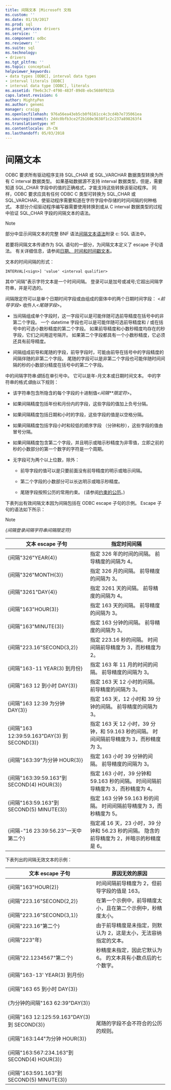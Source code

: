 ```yaml
---
title: 间隔文本 |Microsoft 文档
ms.custom: ''
ms.date: 01/19/2017
ms.prod: sql
ms.prod_service: drivers
ms.service: ''
ms.component: odbc
ms.reviewer: ''
ms.suite: sql
ms.technology:
- drivers
ms.tgt_pltfrm: ''
ms.topic: conceptual
helpviewer_keywords:
- data types [ODBC], interval data types
- interval literals [ODBC]
- interval data type [ODBC], literals
ms.assetid: f9e6c3c7-4f98-483f-89d8-ebc5680f021b
caps.latest.revision: 6
author: MightyPen
ms.author: genemi
manager: craigg
ms.openlocfilehash: 976a56ea43eb5cb0f6161cc4c3cd4b7e735061ea
ms.sourcegitcommit: 2ddc0bfb3ce2f2b160e3638f1c2c237a898263f4
ms.translationtype: HT
ms.contentlocale: zh-CN
ms.lasthandoff: 05/03/2018
---
```

# <a name="interval-literals"></a>间隔文本
ODBC 要求所有驱动程序支持 SQL_CHAR 或 SQL_VARCHAR 数据类型转换为所有 C interval 数据类型。 如果基础数据源不支持 interval 数据类型，但是，需要知道 SQL_CHAR 字段中的值的正确格式，才能支持这些转换该驱动程序。 同样，ODBC 要求应具有任何 ODBC C 类型可转换为 SQL_CHAR 或 SQL_VARCHAR，使驱动程序需要知道在字符字段中存储的时间间隔的何种格式。 本部分介绍驱动程序编写器需要使用转换到或从 C interval 数据类型的过程中验证 SQL_CHAR 字段的间隔文本的语法。  
  
> [!NOTE]  
>  部分中显示间隔文本的完整 BNF 语法[间隔文本语法](../../../odbc/reference/appendixes/interval-literal-syntax.md)附录 c: SQL 语法中。  
  
 若要将间隔文本传递作为 SQL 语句的一部分，为间隔文本定义了 escape 子句语法。 有关详细信息，请参阅[日期、 时间和时间戳文本](../../../odbc/reference/develop-app/date-time-and-timestamp-literals.md)。  
  
 文本的时间间隔的形式：  
  
```  
INTERVAL[<sign>] 'value' <interval qualifier>  
```  
  
 其中"间隔"表示字符文本是一个时间间隔。 登录可以是加号或减号;它超出间隔字符串，并是可选的。  
  
 间隔限定符可以是单个日期时间字段或由组成的窗体中的两个日期时间字段： \<*前导字段*> 收件人\<*尾随字段*>。  
  
-   当间隔组成单个字段时，这一字段可以是可能伴随可选前导精度在括号中的非第二个字段。 一个 datetime 字段也可以是可能伴随可选前导精度和 / 或在括号中的可选小数秒精度的第二个字段。 如果前导精度和小数秒精度均存在的秒字段，它们之间用逗号隔开。 如果第二个字段都具有一个小数秒精度，它必须还具有前导精度。  
  
-   间隔组成前导和尾随的字段，前导字段时，可能由前导在括号中的字段精度的间隔伴随的非第二个字段。 尾随的字段可以是非第二个字段也可能伴随时间间隔的秒的小数部分精度在括号中的第二个字段。  
  
 中的间隔字符串*值*括在单引号中。 它可以是年-月文本或日期时间文本。 中的字符串的格式*值*由以下规则：  
  
-   该字符串包含所隐含的每个字段的十进制值\<*间隔**限定符*>。  
  
-   如果间隔精度包括年份和月份内的字段，这些字段的值加上负号分隔。  
  
-   如果间隔精度包括日期和小时的字段，这些字段的值是以空格分隔。  
  
-   如果间隔精度包括字段小时和较低的顺序字段 （分钟和秒），这些字段的值由冒号分隔。  
  
-   如果间隔精度包含第二个字段，并且明示或暗示秒精度为非零值，立即之前的秒的小数部分的第一个数字的字符是一个周期。  
  
-   无字段可为两个以上位数，除外：  
  
    -   前导字段的值可以是只要前面没有前导精度的明示或暗示间隔。  
  
    -   第二个字段的小数部分可以长达明示或暗示秒精度。  
  
    -   尾随字段按照公历的常用约束。 (请参阅[约束的公历](../../../odbc/reference/appendixes/constraints-of-the-gregorian-calendar.md)。)  
  
 下表列出有效间隔文本因为间隔包括在 ODBC escape 子句的示例。 Escape 子句的语法如下所示：  
  
> [!NOTE]  
>  *{间隔登录间隔字符串间隔限定符}*  
  
|文本 escape 子句|指定时间间隔|  
|---------------------------|------------------------|  
|{间隔"326"YEAR(4)}|指定 326 年的时间的间隔。 前导精度的间隔为 4。|  
|{间隔"326"MONTH(3)}|指定 326 月的间隔。 前导精度的间隔为 3。|  
|{间隔"3261"DAY(4)}|指定 3261 天的间隔。 前导精度的间隔为 4。|  
|{间隔"163"HOUR(3)}|指定 163 天的间隔。 前导精度的间隔为 3。|  
|{间隔"163"MINUTE(3)}|指定 163 分钟的间隔。 前导精度的间隔为 3。|  
|{间隔"223.16"SECOND(3,2)}|指定 223.16 秒的间隔。 时间间隔前导精度为 3，而秒精度为 2。|  
|{间隔"163-11 YEAR(3) 到月份}|指定 163 年 11 月的时间的间隔。 前导精度的间隔为 3。|  
|{间隔"163 12 到小时 DAY(3)}|指定 163 天 12 小时的间隔。 前导精度的间隔为 3。|  
|{间隔"163 12:39 为分钟 DAY(3)}|指定 163 天，12 小时和 39 分钟的间隔。 前导精度的间隔为 3。|  
|{间隔"163 12:39:59.163"DAY(3) 到 SECOND(3)}|指定 163 天 12 小时，39 分钟，和 59.163 秒的间隔。 时间间隔前导精度为 3，而秒精度为 3。|  
|{间隔"163:39"为分钟 HOUR(3)}|指定 163 小时 39 分钟的间隔。 前导精度的间隔为 3。|  
|{间隔"163:39:59.163"到 SECOND(4) HOUR(3)}|指定 163 小时，39 分钟和 59.163 秒的间隔。 时间间隔前导精度为 3，而秒精度为 4。|  
|{间隔"163:59.163"到 SECOND(5) MINUTE(3)}|指定 163 分钟 59.163 秒的间隔。 时间间隔前导精度为 3，而秒精度为 5。|  
|{间隔-"16 23:39:56.23"一天中第二个}|指定减 16 天，23 小时，39 分钟和 56.23 秒的间隔。 隐含的前导精度为 2，并暗示的秒精度是 6。|  
  
 下表列出的间隔无效文本的示例：  
  
|文本 escape 子句|原因无效的原因|  
|---------------------------|------------------------|  
|{间隔"163"HOUR(2)}|时间间隔前导精度为 2，但前导字段的值是 163。|  
|{间隔"223.16"SECOND(2,2)}<br /><br /> {间隔"223.16"SECOND(3,1)}|在第一个示例中，前导精度太小，且在第二个示例中，秒精度太小。|  
|{间隔"223.16"第二个}<br /><br /> {间隔"223"年}|由于前导精度是未指定，则默认为 2，这是太小，无法容纳指定的文本。|  
|{间隔"22.1234567"第二个}|秒精度未指定，因此它默认为 6。 的文本具有小数点后的七个数字。|  
|{间隔"163-13' YEAR(3) 到月份}<br /><br /> {间隔"163 65 到小时 DAY(3)}<br /><br /> {为分钟的间隔"163 62:39"DAY(3)}<br /><br /> {间隔"163 12:125:59.163"DAY(3) 到 SECOND(3)}<br /><br /> {间隔"163:144"为分钟 HOUR(3)}<br /><br /> {间隔"163:567:234.163"到 SECOND(4) HOUR(3)}<br /><br /> {间隔"163:591.163"到 SECOND(5) MINUTE(3)}|尾随的字段不会不符合的公历的规则。|
